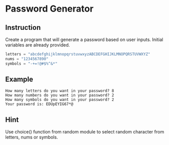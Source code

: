# Password Generator

## Instruction
Create a program that will generate a password based on user inputs. Initial variables are already provided.

```python
letters = "abcdefghijklmnopqrstuvwxyzABCDEFGHIJKLMNOPQRSTUVWXYZ"
nums = "1234567890"
symbols = "-+=!@#$%^&*"
```
## Example 
```
How many letters do you want in your password? 8
How many numbers do you want in your password? 2
How many symbols do you want in your password? 2
Your password is: EDUpEYIG67*@
```
## Hint
Use choice() function from random module to select random character from letters, nums or symbols.